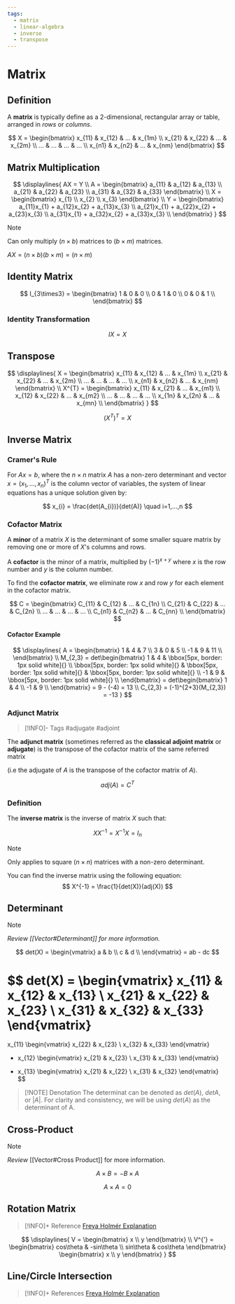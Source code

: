 ```yaml
---
tags:
  - matrix
  - linear-algebra
  - inverse
  - transpose
---
```


# Matrix
## Definition
A **matrix** is typically define as a 2-dimensional, rectangular array or table, arranged in *rows* or *columns*.

$$
X = \begin{bmatrix}
x_{11} & x_{12} & ... & x_{1m} \\
x_{21} & x_{22} & ... & x_{2m} \\
... & ... & ... & ... \\
x_{n1} & x_{n2} & ... & x_{nm}
\end{bmatrix}
$$

## Matrix Multiplication
$$
\displaylines{
AX = Y
\\
A = \begin{bmatrix}
a_{11} & a_{12} & a_{13} \\
a_{21} & a_{22} & a_{23} \\
a_{31} & a_{32} & a_{33}
\end{bmatrix}
\\
X = \begin{bmatrix}
x_{1} \\
x_{2} \\
x_{3}
\end{bmatrix}
\\
Y = \begin{bmatrix}
a_{11}x_{1} + a_{12}x_{2} + a_{13}x_{3} \\
a_{21}x_{1} + a_{22}x_{2} + a_{23}x_{3} \\
a_{31}x_{1} + a_{32}x_{2} + a_{33}x_{3} \\
\end{bmatrix}
}
$$

> [!NOTE]
> Can only multiply $(n \times b)$ matrices to $(b \times m)$ matrices.
> 
> $AX = (n \times b) (b \times m) = (n \times m)$

## Identity Matrix
$$
I_{3\times3} = \begin{bmatrix}
1 & 0 & 0 \\
0 & 1 & 0 \\
0 & 0 & 1 \\
\end{bmatrix}
$$

### Identity Transformation
$$
IX = X
$$

## Transpose
$$
\displaylines{
X = \begin{bmatrix}
x_{11} & x_{12} & ... & x_{1m} \\
x_{21} & x_{22} & ... & x_{2m} \\
... & ... & ... & ... \\
x_{n1} & x_{n2} & ... & x_{nm}
\end{bmatrix}
\\
X^{T} = \begin{bmatrix}
x_{11} & x_{21} & ... & x_{m1} \\
x_{12} & x_{22} & ... & x_{m2} \\
... & ... & ... & ... \\
x_{1n} & x_{2n} & ... & x_{mn} \\
\end{bmatrix}
}
$$

$$
(X^{T})^{T} = X
$$

## Inverse Matrix
### Cramer's Rule
For $Ax =b$, where the $n \times n$ matrix $A$ has a non-zero determinant and vector $x=(x_{1},...,x_{n})^{T}$ is the column vector of variables, the system of linear equations has a unique solution given by:

$$
x_{i} = \frac{det(A_{i})}{det(A)} \quad i=1,...,n
$$

### Cofactor Matrix
A **minor** of a matrix $X$ is the determinant of some smaller square matrix by removing one or more of $X$'s columns and rows.

A **cofactor** is the minor of a matrix, multiplied by $(-1)^{x+y}$ where $x$ is the row number and $y$ is the column number.

To find the **cofactor matrix**, we eliminate row $x$ and row $y$ for each element in the cofactor matrix.

$$
C = \begin{bmatrix}
C_{11} & C_{12} & ... & C_{1n} \\
C_{21} & C_{22} & ... & C_{2n} \\
... & ... & ... & ... \\
C_{n1} & C_{n2} & ... & C_{nn} \\
\end{bmatrix}
$$

#### Cofactor Example
$$
\displaylines{
A = \begin{bmatrix}
1 & 4 & 7 \\
3 & 0 & 5 \\
-1 & 9 & 11 \\
\end{bmatrix}
\\
M_{2,3} = det\begin{bmatrix}
1 & 4 & \bbox[5px, border: 1px solid white]{} \\
\bbox[5px, border: 1px solid white]{} & \bbox[5px, border: 1px solid white]{} & \bbox[5px, border: 1px solid white]{} \\
-1 & 9 & \bbox[5px, border: 1px solid white]{} \\
\end{bmatrix}
= det\begin{bmatrix}
1 & 4 \\
-1 & 9 \\
\end{bmatrix}
= 9 - (-4) = 13
\\
C_{2,3} = (-1)^{2+3}(M_{2,3}) = -13
}
$$

### Adjunct Matrix
> [!INFO]- Tags
> #adjugate #adjoint

The **adjunct matrix** (sometimes referred as the **classical adjoint matrix** or **adjugate**) is the transpose of the cofactor matrix of the same referred matrix 

(i.e the adjugate of $A$ is the transpose of the cofactor matrix of $A$).

$$
adj(A) = C^{T}
$$

### Definition
The **inverse matrix** is the inverse of matrix $X$ such that:

$$
XX^{-1} = X^{-1}X = I_{n}
$$

> [!NOTE]
> Only applies to square ($n \times n$) matrices with a non-zero determinant.

You can find the inverse matrix using the following equation:
$$
X^{-1} = \frac{1}{det(X)}(adj(X))
$$

## Determinant
> [!NOTE]
> *Review [[Vector#Determinant]] for more information.*

$$
det(X) = \begin{vmatrix}
a & b \\
c & d \\
\end{vmatrix}
= ab - dc
$$

$$
det(X) = \begin{vmatrix}
x_{11} & x_{12} & x_{13} \\
x_{21} & x_{22} & x_{23} \\
x_{31} & x_{32} & x_{33}
\end{vmatrix}
=
x_{11} \begin{vmatrix}
x_{22} & x_{23} \\
x_{32} & x_{33}
\end{vmatrix}
- x_{12} \begin{vmatrix}
x_{21} & x_{23} \\
x_{31} & x_{33}
\end{vmatrix}
+ x_{13} \begin{vmatrix}
x_{21} & x_{22} \\
x_{31} & x_{32}
\end{vmatrix}
$$

> [!NOTE] Denotation
> The determinat can be denoted as $det(A)$, $det A$, or $|A|$.
> For clarity and consistency, we will be using $det(A)$ as the determinant of A. 

## Cross-Product
> [!NOTE]
> *Review* [[Vector#Cross Product]] for more information.

$$
A \times B = -B \times A
$$

$$
A \times A = 0
$$

## Rotation Matrix
> [!INFO]+ Reference
> [Freya Holmér Explanation](https://www.youtube.com/watch?v=7j5yW5QDC2U)

$$
\displaylines{
V = \begin{bmatrix}
x \\
y
\end{bmatrix}
\\
V^{'} = \begin{bmatrix}
cos\theta & -sin\theta \\
sin\theta & cos\theta
\end{bmatrix}
\begin{bmatrix}
x \\
y
\end{bmatrix}
}
$$
## Line/Circle Intersection
> [!INFO]+ References
> [Freya Holmér Explanation](https://acegikmo.notion.site/Line-Circle-Intersection-0d259641b1b544e88557a61a9bd85d90)

